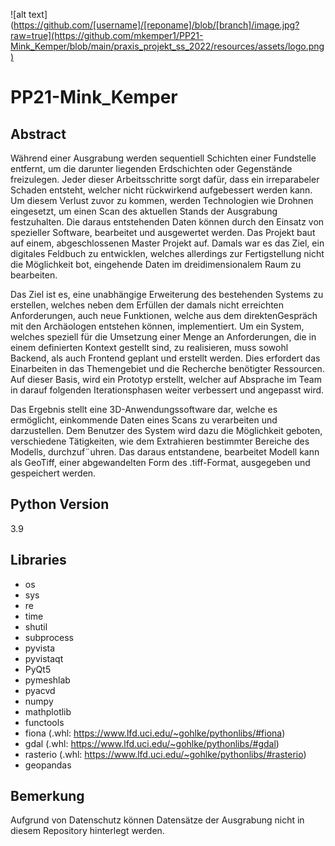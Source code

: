![alt text](https://github.com/[username]/[reponame]/blob/[branch]/image.jpg?raw=true](https://github.com/mkemper1/PP21-Mink_Kemper/blob/main/praxis_projekt_ss_2022/resources/assets/logo.png)
# PP21-Mink_Kemper

## Abstract
Während einer Ausgrabung werden sequentiell Schichten einer Fundstelle entfernt, um die darunter liegenden Erdschichten oder Gegenstände freizulegen. Jeder dieser Arbeitsschritte sorgt dafür, dass ein irreparabeler Schaden entsteht, welcher nicht rückwirkend aufgebessert werden kann. Um diesem Verlust zuvor zu kommen, werden Technologien wie Drohnen eingesetzt, um einen Scan des aktuellen Stands der Ausgrabung festzuhalten. Die daraus entstehenden Daten können durch den Einsatz von spezieller Software, bearbeitet und ausgewertet werden. Das Projekt baut auf einem, abgeschlossenen Master Projekt auf. Damals war es das Ziel, ein digitales Feldbuch zu entwicklen, welches allerdings zur Fertigstellung nicht die Möglichkeit bot, eingehende Daten im dreidimensionalem Raum zu bearbeiten.

Das Ziel ist es, eine unabhängige Erweiterung des bestehenden Systems zu erstellen, welches neben dem Erfüllen der damals nicht erreichten Anforderungen, auch neue Funktionen, welche aus dem direktenGespräch mit den Archäologen entstehen können, implementiert. Um ein System, welches speziell für die Umsetzung einer Menge an
Anforderungen, die in einem definierten Kontext gestellt sind, zu realisieren, muss sowohl Backend, als auch Frontend geplant und erstellt werden. Dies erfordert das Einarbeiten in das Themengebiet und die Recherche benötigter Ressourcen. Auf dieser Basis, wird ein Prototyp erstellt, welcher auf Absprache im Team in darauf folgenden Iterationsphasen weiter verbessert und angepasst wird.

Das Ergebnis stellt eine 3D-Anwendungssoftware dar, welche es ermöglicht, einkommende Daten eines Scans zu verarbeiten und darzustellen. Dem Benutzer des System wird dazu die Möglichkeit geboten, verschiedene Tätigkeiten, wie dem Extrahieren bestimmter Bereiche des Modells, durchzuf¨uhren. Das daraus entstandene, bearbeitet Modell kann als GeoTiff, einer abgewandelten Form des .tiff-Format, ausgegeben und gespeichert werden.


## Python Version
3.9

## Libraries
- os
- sys
- re
- time
- shutil
- subprocess
- pyvista
- pyvistaqt
- PyQt5
- pymeshlab
- pyacvd
- numpy
- mathplotlib
- functools
- fiona (.whl: https://www.lfd.uci.edu/~gohlke/pythonlibs/#fiona)
- gdal (.whl: https://www.lfd.uci.edu/~gohlke/pythonlibs/#gdal)
- rasterio (.whl: https://www.lfd.uci.edu/~gohlke/pythonlibs/#rasterio)
- geopandas

## Bemerkung
Aufgrund von Datenschutz können Datensätze der Ausgrabung nicht in diesem Repository hinterlegt werden.
